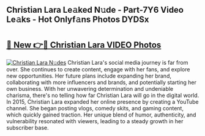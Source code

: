## Christian Lara Le𝚊ked N𝚞de - Part-7Y6 Video Le𝚊ks - Hot Onlyf𝚊ns Photos DYDSx

# <h2><a href="http://ab8456.deff.icu/?id=Christian+Lara">🔗 New 👉🔴 Christian Lara VIDEO Photos</a></h2>

[![Christian Lara N𝚞des](https://i.imgur.com/rIISA9y.gif)](http://ab8456.deff.icu/?id=Christian+Lara)
Christian Lara's social media journey is far from over. She continues to create content, engage with her fans, and explore new opportunities. Her future plans include expanding her brand, collaborating with more influencers and brands, and potentially starting her own business. With her unwavering determination and undeniable charisma, there's no telling how far Christian Lara will go in the digital world. In 2015, Christian Lara expanded her online presence by creating a YouTube channel. She began posting vlogs, comedy skits, and gaming content, which quickly gained traction. Her unique blend of humor, authenticity, and vulnerability resonated with viewers, leading to a steady growth in her subscriber base.

